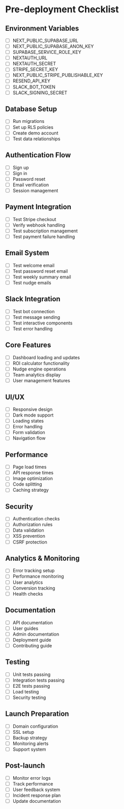# Pre-deployment Checklist

## Environment Variables
- [ ] NEXT_PUBLIC_SUPABASE_URL
- [ ] NEXT_PUBLIC_SUPABASE_ANON_KEY
- [ ] SUPABASE_SERVICE_ROLE_KEY
- [ ] NEXTAUTH_URL
- [ ] NEXTAUTH_SECRET
- [ ] STRIPE_SECRET_KEY
- [ ] NEXT_PUBLIC_STRIPE_PUBLISHABLE_KEY
- [ ] RESEND_API_KEY
- [ ] SLACK_BOT_TOKEN
- [ ] SLACK_SIGNING_SECRET

## Database Setup
- [ ] Run migrations
- [ ] Set up RLS policies
- [ ] Create demo account
- [ ] Test data relationships

## Authentication Flow
- [ ] Sign up
- [ ] Sign in
- [ ] Password reset
- [ ] Email verification
- [ ] Session management

## Payment Integration
- [ ] Test Stripe checkout
- [ ] Verify webhook handling
- [ ] Test subscription management
- [ ] Test payment failure handling

## Email System
- [ ] Test welcome email
- [ ] Test password reset email
- [ ] Test weekly summary email
- [ ] Test nudge emails

## Slack Integration
- [ ] Test bot connection
- [ ] Test message sending
- [ ] Test interactive components
- [ ] Test error handling

## Core Features
- [ ] Dashboard loading and updates
- [ ] ROI calculator functionality
- [ ] Nudge engine operations
- [ ] Team analytics display
- [ ] User management features

## UI/UX
- [ ] Responsive design
- [ ] Dark mode support
- [ ] Loading states
- [ ] Error handling
- [ ] Form validation
- [ ] Navigation flow

## Performance
- [ ] Page load times
- [ ] API response times
- [ ] Image optimization
- [ ] Code splitting
- [ ] Caching strategy

## Security
- [ ] Authentication checks
- [ ] Authorization rules
- [ ] Data validation
- [ ] XSS prevention
- [ ] CSRF protection

## Analytics & Monitoring
- [ ] Error tracking setup
- [ ] Performance monitoring
- [ ] User analytics
- [ ] Conversion tracking
- [ ] Health checks

## Documentation
- [ ] API documentation
- [ ] User guides
- [ ] Admin documentation
- [ ] Deployment guide
- [ ] Contributing guide

## Testing
- [ ] Unit tests passing
- [ ] Integration tests passing
- [ ] E2E tests passing
- [ ] Load testing
- [ ] Security testing

## Launch Preparation
- [ ] Domain configuration
- [ ] SSL setup
- [ ] Backup strategy
- [ ] Monitoring alerts
- [ ] Support system

## Post-launch
- [ ] Monitor error logs
- [ ] Track performance
- [ ] User feedback system
- [ ] Incident response plan
- [ ] Update documentation
